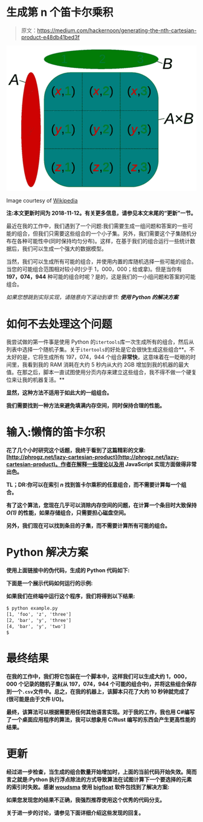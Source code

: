# 生成第 n 个笛卡尔乘积

> 原文：<https://medium.com/hackernoon/generating-the-nth-cartesian-product-e48db41bed3f>

![](img/2d4a607814eba736bcba544faba03a2a.png)

Image courtesy of [Wikipedia](https://en.wikipedia.org/wiki/Cartesian_product)

**注:本文更新时间为 2018-11-12。有关更多信息，请参见本文末尾的“更新”一节。**

最近在我的工作中，我们遇到了一个问题:我们需要生成一组问题和答案的一些可能的组合，但我们只需要这些组合的一个小子集。另外，我们需要这个子集随机分布在各种可能性中(同时保持均匀分布)。这样，在基于我们的组合运行一些统计数据后，我们可以生成一个强大的数据模型。

当然，我们可以生成所有可能的组合，并使用内置的库随机选择一些可能的组合。当您的可能组合范围相对较小时(少于 1，000，000；给或拿)。但是当你有 **197，074，944** 种可能的组合时呢？是的，这是我们的一小组问题和答案的可能组合。

*如果您想跳到实际实现，请随意向下滚动到章节:* ***使用 Python 的解决方案***

# 如何不去处理这个问题

我尝试做的第一件事是使用 Python 的`itertools`库一次生成所有的组合，然后从列表中选择一个随机子集。关于`itertools`的好处是它会很快生成这些组合**。不太好的是，它将生成所有 197，074，944 个组合**非常快**，这意味着在一眨眼的时间里，我看到我的 RAM 消耗在大约 5 秒内从大约 2GB 增加到我的机器的最大值。在那之后，脚本一直试图使用分页内存来建立这些组合，我不得不做一个硬复位来让我的机器复活。**

**显然，这种方法不适用于如此大的一组组合。**

**我们需要找到一种方法来避免填满内存空间，同时保持合理的性能。**

# **输入:懒惰的笛卡尔积**

**花了几个小时研究这个话题，我终于看到了这篇精彩的文章:[http://phrogz.net/lazy-cartesian-product](http://phrogz.net/lazy-cartesian-product)。作者在解释一些理论以及用 JavaScript 实现方面做得非常出色。**

**TL；DR:你可以在索引 *n* 找到笛卡尔乘积的任意组合，而不需要计算每一个组合。**

**有了这个算法，您现在几乎可以消除内存空间的问题，在计算一个条目时大致保持 *O(1)* 的性能，如果存储组合，只需要担心磁盘空间。**

**另外，我们现在可以找到条目的子集，而不需要计算所有可能的组合。**

# **Python 解决方案**

**使用上面链接中的伪代码，生成的 Python 代码如下:**

**下面是一个展示代码如何运行的示例:**

**如果我们在终端中运行这个程序，我们将得到以下结果:**

```
$ python example.py
[1, 'foo', 'z', 'three']
[2, 'bar', 'y', 'three']
[4, 'bar', 'y', 'two']
$
```

# **最终结果**

**在我的工作中，我们将它包装在一个脚本中，这样我们可以生成大约 1，000，000 个记录的随机子集(从 197，074，944 个可能的组合中)，并将这些组合保存到一个`.csv`文件中。总之，在我的机器上，该脚本只花了大约 10 秒钟就完成了(很可能是由于文件 I/O)。**

**最终，该算法可以根据需要用任何其他语言实现。对于我的工作，我也用 C#编写了一个桌面应用程序的算法，我可以想象用 C/Rust 编写的东西会产生更高性能的结果。**

# **更新**

**经过进一步检查，当生成的组合数量开始增加时，上面的当前代码开始失效。简而言之就是:Python 执行浮点除法的方式导致算法在试图计算下一个要选择的元素的索引时失败。感谢 [woudsma](https://github.com/wouda) 使用 [bigfloat](https://pypi.org/project/bigfloat/) 软件包找到了解决方案:**

**如果您发现您的结果不正确，我强烈推荐使用这个优秀的代码分支。**

**关于进一步的讨论，请参见下面详细介绍这些发现的回复。**